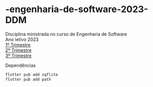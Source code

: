 # -engenharia-de-software-2023-DDM

Disciplina ministrada no curso de Engenharia de Software <br>
Ano letivo 2023<br>
[1º Trimestre](https://github.com/heliokamakawa/-engenharia-de-software-2023-DDM/tree/main/1%C2%BA%20trimestre)<br>
[2º Trimestre](https://github.com/heliokamakawa/-engenharia-de-software-2023-DDM/tree/main/2%C2%BA%20trimestre)<br>
[3º Trimestre](https://github.com/heliokamakawa/-engenharia-de-software-2023-DDM/tree/main/2%C2%BA%20trimestre)<br>

Dependências
```cmd
flutter pub add sqflite
flutter pub add path  
```

